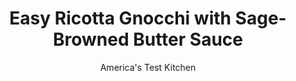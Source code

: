 ---
layout: ../../layouts/MarkdownPostLayout.astro
title: Easy Ricotta Gnocchi with Sage-Browned Butter Sauce
author: America's Test Kitchen
pubDate: 2023-03-15
description: "These cheesy pasta pillows look like fancy restaurant food, but they’re simple enough to add to your weeknight repertoire."
image_url: https://res.cloudinary.com/hksqkdlah/image/upload/ar_1:1,c_fill,dpr_2.0,f_auto,fl_lossy.progressive.strip_profile,g_faces:auto,q_auto:low,w_344/37993_sfs-easy-ricotta-gnocchi-with-sage-brown-butter-sauce-6
tags: ["Main Courses","Pasta"]
calories: 2542
protein: 26
carbohydrates: 62
fats: 
fiber: 3
ingredients: ["1 pound (2 cups) whole-milk, ricotta cheese","1 , large egg","1/4 cup, grated Parmesan cheese",", Salt and pepper","1/8 teaspoon, ground nutmeg","1 cup plus 2 tablespoons (5 2/3 ounces), all-purpose flour","4 tablespoons, unsalted butter","2 teaspoons, minced fresh sage","1 , shallot, minced","1 teaspoon, lemon juice","1/4 teaspoon, salt",", Parmesan cheese, for serving"]
serves: 4
time: "1 hour"
instructions: ["FOR THE GNOCCHI: Whisk ricotta, egg, Parmesan, 1 teaspoon salt, ½ teaspoon pepper, and nutmeg together in large bowl until thoroughly combined. Stir in flour with rubber spatula until thoroughly combined. Form dough into rough ball and transfer to well- floured counter. Adding extra flour to hands and dough as needed to prevent sticking, gently knead dough into smooth ball.","Line rimmed baking sheet with parchment paper and dust liberally with flour. Using floured bench scraper or chef’s knife, cut dough into 8 pieces. Dust cut ends of each piece of dough with more flour to coat. On lightly floured counter, working with 1 piece of dough at a time, gently roll dough into ½‑inch-thick rope, sprinkling with more flour as needed if dough begins to stick to counter. Cut rope into ¾‑inch lengths. Transfer cut gnocchi to prepared sheet; set aside.","FOR THE SAUCE: Melt butter in 12-inch skillet over medium-high heat. Continue to cook, swirling occasionally, until butter is dark golden brown and has nutty aroma, about 2 minutes. Off heat, add shallot and sage, and stir until fragrant, about 1 minute. Stir in lemon juice and salt.","Bring 4 quarts water to boil in large pot over high heat. Add 1 tablespoon salt. Using parchment paper as funnel, pour gnocchi into boiling water. Once all gnocchi float to surface, cook for 2 minutes longer. Using slotted spoon or spider, scoop gnocchi from water and transfer to skillet with sauce. (If straining gnocchi in colander, transfer immediately to sauce or else they may begin clumping together.)","Add ¼ cup gnocchi cooking water to skillet with gnocchi and sauce and place over medium-high heat. Cook, tossing with rubber spatula, until hot, about 2 minutes. Serve, passing Parmesan."]
nutrition: ["300 mg Potassium","369 mg Phosphorus","411 mg Calcium","4 mg Iron","44 mg Magnesium","558 mg Sodium","2 mg Zinc","31 g Fat","4 mg Niacin (B3)","8 g Monounsaturated","1 g Polyunsaturated","2 mg Vitamin C","142 mg Cholesterol","19 g Saturated","3 g Fiber","109 µg Folic acid","50 µg Folate (food)","1 g Sugars","26 µg Vitamin K","118 g Water","62 g Carbs","237 µg Folate equivalent (total)","26 g Protein","279 µg Vitamin A","635 kcal Energy","2542 calories"]
notes: "We developed this recipe using the Test Kitchen’s winning whole milk ricotta cheese: Belgioioso Ricotta Con Latte Whole Milk Ricotta Cheese. If you cannot find our winning brand, look for another good quality ricotta without stabilizers. When rolling the gnocchi, use just enough flour to keep the dough from sticking to your hands and work surface; using too much flour will make it difficult to roll the dough into ropes."
---